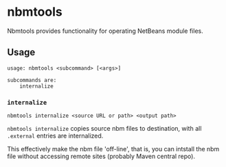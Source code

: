 # nbmtools

Nbmtools provides functionality for operating NetBeans module files.

## Usage

```
usage: nbmtools <subcommand> [<args>]

subcommands are:
    internalize
```

### `internalize`

```
nbmtools internalize <source URL or path> <output path>
```

`nbmtools internalize` copies source nbm files to destination, with all
 `.external` entries are internalized.

This effectively make the nbm file 'off-line', that is, you can intstall the
nbm file without accessing remote sites (probably Maven central repo).
